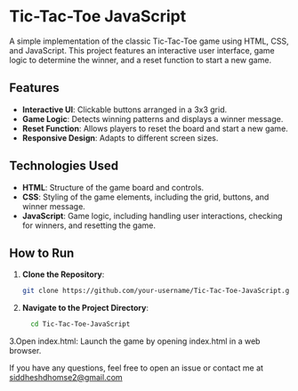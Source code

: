 # Tic-Tac-Toe JavaScript

A simple implementation of the classic Tic-Tac-Toe game using HTML, CSS, and JavaScript. This project features an interactive user interface, game logic to determine the winner, and a reset function to start a new game.

## Features

- **Interactive UI**: Clickable buttons arranged in a 3x3 grid.
- **Game Logic**: Detects winning patterns and displays a winner message.
- **Reset Function**: Allows players to reset the board and start a new game.
- **Responsive Design**: Adapts to different screen sizes.

## Technologies Used

- **HTML**: Structure of the game board and controls.
- **CSS**: Styling of the game elements, including the grid, buttons, and winner message.
- **JavaScript**: Game logic, including handling user interactions, checking for winners, and resetting the game.

## How to Run

1. **Clone the Repository**:
   ```bash
   git clone https://github.com/your-username/Tic-Tac-Toe-JavaScript.git
2. **Navigate to the Project Directory**:
   ```bash
     cd Tic-Tac-Toe-JavaScript

3.Open index.html: Launch the game by opening index.html in a web browser.

If you have any questions, feel free to open an issue or contact me at siddheshdhomse2@gmail.com
